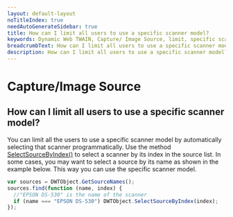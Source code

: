 ```yaml
---
layout: default-layout
noTitleIndex: true
needAutoGenerateSidebar: true
title: How can I limit all users to use a specific scanner model?
keywords: Dynamic Web TWAIN, Capture/ Image Source, limit, specific scanner
breadcrumbText: How can I limit all users to use a specific scanner model?
description: How can I limit all users to use a specific scanner model?
---
```


# Capture/Image Source

## How can I limit all users to use a specific scanner model?

You can limit all the users to use a specific scanner model by automatically selecting that scanner programmatically. Use the method <a href="/web-twain/docs/info/api/WebTwain_Acquire.html#selectsourcebyindex" target="_blank">SelectSourceByIndex()</a> to select a scanner by its index in the source list. In some cases, you may want to select a source by its name as shown in the example below. This way you can use the specific scanner model.

```javascript
var sources = DWTObject.GetSourceNames();
sources.find(function (name, index) {
  //"EPSON DS-530" is the name of the scanner
  if (name === "EPSON DS-530") DWTObject.SelectSourceByIndex(index);
});
```
